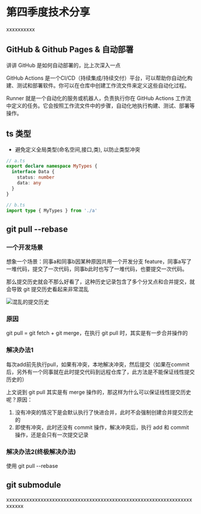# 第四季度技术分享
xxxxxxxxxx

## GitHub & Github Pages & 自动部署

讲讲 GitHub 是如何自动部署的，比上次深入一点

GitHub Actions 是一个CI/CD（持续集成/持续交付）平台，可以帮助你自动化构建、测试和部署软件。你可以在仓库中创建工作流文件来定义这些自动化过程。

Runner 就是一个自动化的服务或机器人，负责执行你在 GitHub Actions 工作流中定义的任务。它会按照工作流文件中的步骤，自动化地执行构建、测试、部署等操作。

## ts 类型

- 避免定义全局类型(命名空间,接口,类), 以防止类型冲突

```ts
// a.ts
export declare namespace MyTypes {
  interface Data {
    status: number
    data: any
  }
}

// b.ts
import type { MyTypes } from './a'
```

## git pull --rebase

### 一个开发场景

想象一个场景：同事a和同事b因某种原因共用一个开发分支 feature，同事a写了一堆代码，提交了一次代码，同事b此时也写了一堆代码，也要提交一次代码。

那么提交历史就会不那么好看了，这种历史记录包含了多个分叉点和合并提交，就会导致 git 提交历史看起来非常混乱

![混乱的提交历史](/share-quarter-4/chaotic-git-commit-history.png)

### 原因

git pull = git fetch + git merge，在执行 git pull 时，其实是有一步合并操作的

### 解决办法1

每次add前先执行pull，如果有冲突，本地解决冲突，然后提交（如果在commit后，另外有一个同事就在此时提交代码到远程仓库了，此方法是不能保证线性提交历史的）

上文说到 git pull 其实是有 merge 操作的，那这样为什么可以保证线性提交历史呢？原因：

1. 没有冲突的情况下是会默认执行了快进合并，此时不会强制创建合并提交历史的
2. 即使有冲突，此时还没有 commit 操作，解决冲突后，执行 add 和 commit 操作，还是会只有一次提交记录

### 解决办法2(终极解决办法)

使用 git pull --rebase

## git submodule

xxxxxxxxxxxxxxxxxxxxxxxxxxxxxxxxxxxxxxxxxxxxxxxxxxxxxxxxxxxxxxxxxxxxxxx